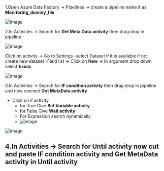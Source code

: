 1.Open Azure Data Factory -> Pipelines -> create a pipeline name it as **Monitoring_dummy_file**

![image](https://github.com/rritec/Cloud-Data-Engineering/assets/20516321/e552c6a9-f050-4ff4-9061-5f17dfb46613)

2.In Activities -> Search for **Get Meta Data activity** then drag drop in pipeline

![image](https://github.com/rritec/Cloud-Data-Engineering/assets/20516321/5145914b-2dd4-4bcd-888f-e3784ca1da96)

Click on activity -> Go to Settings 
   -select Dataset if it is available if not create new dataset
   -Field list -> Click on **New** -> In argument drop down select **Exists**

![image](https://github.com/rritec/Cloud-Data-Engineering/assets/20516321/a3c6b478-e05f-4d28-832c-363f4c35b884)

3.In Activities -> Search for **IF condition activity** then drag drop in pipeline and now connect **Get MetaData activity**
   - Click on if activity
     - for True Give **Set Variable activity**
     - for False Give **Wait activity**
     - For Expression search dynamically
     - ![image](https://github.com/rritec/Cloud-Data-Engineering/assets/20516321/455ec53d-c45b-4e93-97c7-aa9a06d35d26)

    
![image](https://github.com/rritec/Cloud-Data-Engineering/assets/20516321/5187e289-f5f4-4188-8983-8b0c800cdfed)

4.In Activities -> Search for **Until activity** now cut and paste **IF condition activity** and **Get MetaData activity** in **Until activity**
  -

